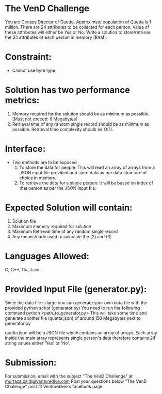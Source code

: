 # The VenD Challenge

You are Census Director of Quetta. Approximate population of Quetta is 1 million. There are 24 attributes to be collected for each person. Value of these attributes will either be Yes or No. Write a solution to store/retrieve the 24 attributes of each person in memory (RAM).

# Constraint:
- Cannot use byte type

# Solution has two performance metrics:
1. Memory required for the solution should be as minimum as possible. [Must not exceed: 6 Megabytes]
2. Retrieval time of any random single record should be as minimum as possible. Retrieval time complexity should be O(1).

# Interface:
- Two methods are to be exposed
    1. To store the data for people: This will read an array of arrays from a JSON input file provided and store data as per data structure of choice in memory.
    2. To retrieve the data for a single person: It will be based on index of that person as per the JSON input file.

# Expected Solution will contain:
1. Solution file
2. Maximum memory required for solution
3. Maximum Retrieval time of any random single record
4. Any means/code used to calculate the (2) and (3)

# Languages Allowed:
C, C++, C#, Java

# Provided Input File (generator.py):
Since the data file is large you can generate your own data file with the provided python script (generator.py)
You need to run the following command
python <path_to_generator.py>
This will take some time and generate another file (quetta.json) of around 150 Megabytes next to generator.py

quetta.json will be a JSON file which contains an array of arrays. Each array inside the main array represents single person's data therefore contains 24 string values either 'Yes' or 'No'.

# Submission:
For submission, email with the subject "The VenD Challenge" at murtaza.zaidi@venturedive.com
Post your questions below "The VenD Challenge" post at VentureDive's facebook page
